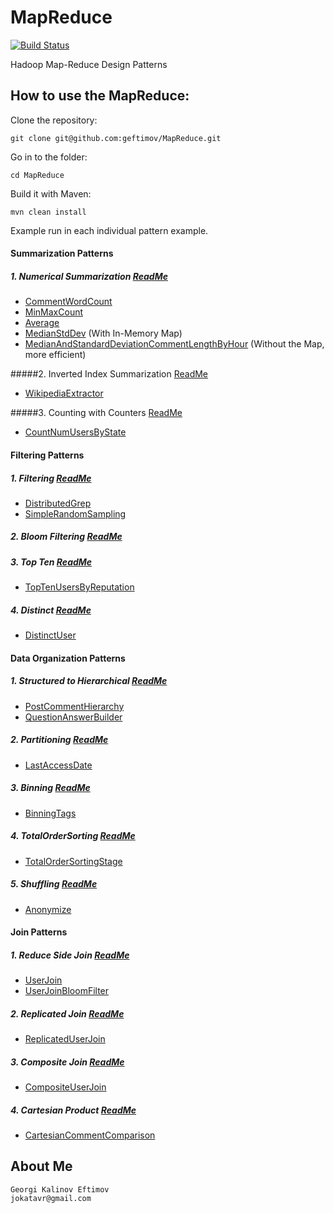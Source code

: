 MapReduce
=========
[![Build Status](https://travis-ci.org/geftimov/MapReduce.png?branch=master)](https://travis-ci.org/geftimov/MapReduce)

Hadoop Map-Reduce Design Patterns


How to use the MapReduce:
--------------------------

Clone the repository:
```
git clone git@github.com:geftimov/MapReduce.git
```
Go in to the folder:
```
cd MapReduce
```
Build it with Maven:
```
mvn clean install
```
Example run in each individual pattern example.

#### Summarization Patterns 
##### 1. Numerical Summarization [ReadMe](https://github.com/geftimov/MapReduce/tree/master/readme/NumericalSummarization.md)
*   [CommentWordCount](https://github.com/geftimov/MapReduce/tree/master/readme/CommentWordCount.md)
*   [MinMaxCount](https://github.com/geftimov/MapReduce/tree/master/readme/MinMaxCount.md)
*   [Average](https://github.com/geftimov/MapReduce/tree/master/readme/Average.md)
*   [MedianStdDev](https://github.com/geftimov/MapReduce/tree/master/readme/MedianStdDev.md) (With In-Memory Map)
*   [MedianAndStandardDeviationCommentLengthByHour](https://github.com/geftimov/MapReduce/tree/master/readme/MedianAndStandardDeviationCommentLengthByHour.md) (Without the Map, more efficient)

#####2.  Inverted Index Summarization [ReadMe](https://github.com/geftimov/MapReduce/tree/master/readme/InvertedIndexSummarization.md)
*   [WikipediaExtractor](https://github.com/geftimov/MapReduce/tree/master/readme/WikipediaExtractor.md)

#####3.  Counting with Counters [ReadMe](https://github.com/geftimov/MapReduce/tree/master/readme/CountingCounters.md)
*   [CountNumUsersByState](https://github.com/geftimov/MapReduce/tree/master/readme/CountNumUsersByState.md)

#### Filtering Patterns 
##### 1. Filtering [ReadMe](https://github.com/geftimov/MapReduce/tree/master/readme/Filtering.md)
*   [DistributedGrep](https://github.com/geftimov/MapReduce/tree/master/readme/DistributedGrep.md)
*   [SimpleRandomSampling](https://github.com/geftimov/MapReduce/tree/master/readme/SimpleRandomSampling.md)

##### 2. Bloom Filtering [ReadMe](https://github.com/geftimov/MapReduce/tree/master/readme/BloomFiltering.md)

##### 3. Top Ten [ReadMe](https://github.com/geftimov/MapReduce/tree/master/readme/TopTen.md)
*   [TopTenUsersByReputation](https://github.com/geftimov/MapReduce/tree/master/readme/TopTenUsersByReputation.md)

##### 4. Distinct [ReadMe](https://github.com/geftimov/MapReduce/tree/master/readme/Distinct.md)
*   [DistinctUser](https://github.com/geftimov/MapReduce/tree/master/readme/DistinctUser.md)

#### Data Organization Patterns 
##### 1. Structured to Hierarchical [ReadMe](https://github.com/geftimov/MapReduce/tree/master/readme/Hierarchical.md)
*   [PostCommentHierarchy](https://github.com/geftimov/MapReduce/tree/master/readme/PostCommentHierarchy.md)
*   [QuestionAnswerBuilder](https://github.com/geftimov/MapReduce/tree/master/readme/QuestionAnswerBuilder.md)

##### 2. Partitioning [ReadMe](https://github.com/geftimov/MapReduce/tree/master/readme/Partitioning.md)
*   [LastAccessDate](https://github.com/geftimov/MapReduce/tree/master/readme/LastAccessDate.md)

##### 3. Binning [ReadMe](https://github.com/geftimov/MapReduce/tree/master/readme/Binning.md)
*   [BinningTags](https://github.com/geftimov/MapReduce/tree/master/readme/BinningTags.md)

##### 4. TotalOrderSorting [ReadMe](https://github.com/geftimov/MapReduce/tree/master/readme/TotalOrderSorting.md)
*   [TotalOrderSortingStage](https://github.com/geftimov/MapReduce/tree/master/readme/TotalOrderSortingStage.md)

##### 5. Shuffling [ReadMe](https://github.com/geftimov/MapReduce/tree/master/readme/Shuffling.md)
*   [Anonymize](https://github.com/geftimov/MapReduce/tree/master/readme/Anonymize.md)

#### Join Patterns 
##### 1. Reduce Side Join [ReadMe](https://github.com/geftimov/MapReduce/tree/master/readme/ReduceSideJoin.md)
*   [UserJoin](https://github.com/geftimov/MapReduce/tree/master/readme/UserJoin.md)
*   [UserJoinBloomFilter](https://github.com/geftimov/MapReduce/tree/master/readme/UserJoinBloomFilter.md)

##### 2. Replicated Join [ReadMe](https://github.com/geftimov/MapReduce/tree/master/readme/ReplicatedJoin.md)
*   [ReplicatedUserJoin](https://github.com/geftimov/MapReduce/tree/master/readme/ReplicatedUserJoin.md)

##### 3. Composite Join [ReadMe](https://github.com/geftimov/MapReduce/tree/master/readme/CompositeJoin.md)
*   [CompositeUserJoin](https://github.com/geftimov/MapReduce/tree/master/readme/CompositeUserJoin.md)
 
##### 4. Cartesian Product [ReadMe](https://github.com/geftimov/MapReduce/tree/master/readme/CartesianProduct.md)
*   [CartesianCommentComparison](https://github.com/geftimov/MapReduce/tree/master/readme/CartesianCommentComparison.md)
 


About Me
---------
```
Georgi Kalinov Eftimov
jokatavr@gmail.com
```

